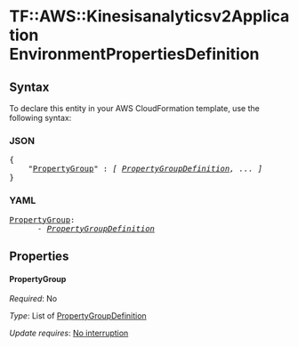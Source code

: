 # TF::AWS::Kinesisanalyticsv2Application EnvironmentPropertiesDefinition

## Syntax

To declare this entity in your AWS CloudFormation template, use the following syntax:

### JSON

<pre>
{
    "<a href="#propertygroup" title="PropertyGroup">PropertyGroup</a>" : <i>[ <a href="propertygroupdefinition.md">PropertyGroupDefinition</a>, ... ]</i>
}
</pre>

### YAML

<pre>
<a href="#propertygroup" title="PropertyGroup">PropertyGroup</a>: <i>
      - <a href="propertygroupdefinition.md">PropertyGroupDefinition</a></i>
</pre>

## Properties

#### PropertyGroup

_Required_: No

_Type_: List of <a href="propertygroupdefinition.md">PropertyGroupDefinition</a>

_Update requires_: [No interruption](https://docs.aws.amazon.com/AWSCloudFormation/latest/UserGuide/using-cfn-updating-stacks-update-behaviors.html#update-no-interrupt)

